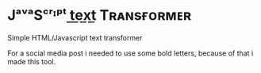 # JᵃᵛᵃSᶜʳᶦᵖᵗ ​̲t​̲e​̲x​̲t Tʀᴀɴsғᴏʀᴍᴇʀ
Simple HTML/Javascript text transformer

For a social media post i needed to use some bold letters, because of that i made this tool.
